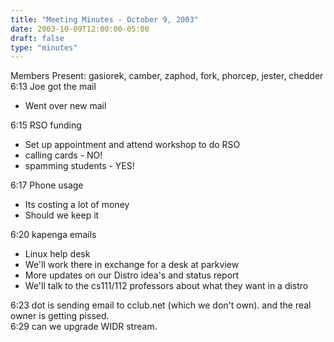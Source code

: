 ```yaml
---
title: "Meeting Minutes - October 9, 2003"
date: 2003-10-09T12:00:00-05:00
draft: false
type: "minutes"
---
```


Members Present: gasiorek, camber, zaphod, fork, phorcep, jester, chedder <br> 6:13 Joe got the mail <ul><li>Went over new mail</ul> 6:15 RSO funding <ul> <li>Set up appointment and attend workshop to do RSO <li>calling cards - NO! <li>spamming students - YES! </ul> 6:17 Phone usage <ul> <li>Its costing a lot of money <li>Should we keep it </ul> 6:20 kapenga emails <ul> <li>Linux help desk <li>We'll work there in exchange for a desk at parkview <li>More updates on our Distro idea's and status report <li>We'll talk to the cs111/112 professors about what they want in a distro </ul> 6:23 dot is sending email to cclub.net (which we don't own).  and the real owner is getting pissed.<br> 6:29 can we upgrade WIDR stream. </p>
